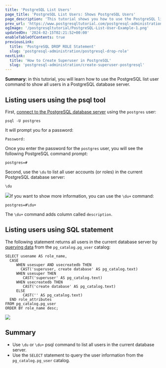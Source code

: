```yaml
---
title: 'PostgreSQL List Users'
page_title: 'PostgreSQL List Users: Shows PostgreSQL Users'
page_description: 'This tutorial shows you how to use the PostgreSQL list users command to show all users in a database server.'
prev_url: 'https://www.postgresqltutorial.com/postgresql-administration/postgresql-list-users/'
ogImage: '/postgresqltutorial/PostgreSQL-List-User-Example-1.png'
updatedOn: '2024-02-15T02:21:52+00:00'
enableTableOfContents: true
previousLink:
  title: 'PostgreSQL DROP ROLE Statement'
  slug: 'postgresql-administration/postgresql-drop-role'
nextLink:
  title: 'How to Create Superuser in PostgreSQL'
  slug: 'postgresql-administration/create-superuser-postgresql'
---
```


**Summary**: in this tutorial, you will learn how to use the PostgreSQL list user command to show all users in a PostgreSQL database server.

## Listing users using the psql tool

First, [connect to the PostgreSQL database server](../postgresql-jdbc/connecting-to-postgresql-database) using the `postgres` user:

```shellsql
psql -U postgres
```

It will prompt you for a password:

```
Password:
```

Once you enter the password for the `postgres` user, you will see the following PostgreSQL command prompt:

```shell
postgres=#
```

Second, use the `\du` to list all user accounts (or roles) in the current PostgreSQL database server:

```shell
\du
```

![](/postgresqltutorial/PostgreSQL-List-User-Example-1.png)If you want to show more information, you can use the `\du+` command:

```shell
postgres=#\du+
```

The `\du+` command adds column called `description`.

## Listing users using SQL statement

The following statement returns all users in the current database server by [querying data](../postgresql-tutorial/postgresql-select) from the `pg_catalog.pg_user` catalog:

```
SELECT usename AS role_name,
  CASE
     WHEN usesuper AND usecreatedb THEN
	   CAST('superuser, create database' AS pg_catalog.text)
     WHEN usesuper THEN
	    CAST('superuser' AS pg_catalog.text)
     WHEN usecreatedb THEN
	    CAST('create database' AS pg_catalog.text)
     ELSE
	    CAST('' AS pg_catalog.text)
  END role_attributes
FROM pg_catalog.pg_user
ORDER BY role_name desc;
```

![](/postgresqltutorial/PostgreSQL-List-User-Using-SQL-example.png)

## Summary

- Use `\du` or `\du+` psql command to list all users in the current database server.
- Use the `SELECT` statement to query the user information from the `pg_catalog.pg_user` catalog.
